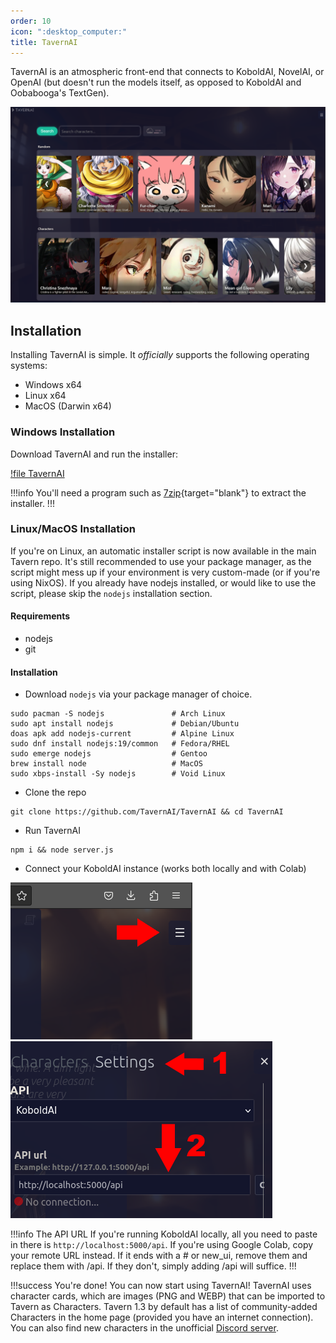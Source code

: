 ```yaml
---
order: 10
icon: ":desktop_computer:"
title: TavernAI
---
```


TavernAI is an atmospheric front-end that connects to KoboldAI, NovelAI, or OpenAI (but doesn't run the models itself, as opposed to KoboldAI and Oobabooga's TextGen). 

![](/static/TavernAI.PNG)


## Installation
Installing TavernAI is simple. It *officially* supports the following operating systems:
- Windows x64
- Linux x64
- MacOS (Darwin x64)

### Windows Installation

Download TavernAI and run the installer:

[!file TavernAI](https://sourceforge.net/projects/tavernaimain/files/TavernAI.rar/download)

!!!info
You'll need a program such as [7zip](https://www.7-zip.org/download.html){target="blank"} to extract the installer.
!!!

### Linux/MacOS Installation

If you're on Linux, an automatic installer script is now available in the main Tavern repo. It's still recommended to use your package manager, as the script might mess up if your environment is very custom-made (or if you're using NixOS). If you already have nodejs installed, or would like to use the script, please skip the `nodejs` installation section.

#### Requirements
- nodejs
- git

#### Installation

- Download `nodejs` via your package manager of choice.
```
sudo pacman -S nodejs               # Arch Linux
sudo apt install nodejs             # Debian/Ubuntu
doas apk add nodejs-current         # Alpine Linux
sudo dnf install nodejs:19/common   # Fedora/RHEL
sudo emerge nodejs                  # Gentoo
brew install node                   # MacOS
sudo xbps-install -Sy nodejs        # Void Linux
```

- Clone the repo
```
git clone https://github.com/TavernAI/TavernAI && cd TavernAI
```

- Run TavernAI
```
npm i && node server.js
```

- Connect your KoboldAI instance (works both locally and with Colab)

![](/static/tavern-local1.png)![](/static/tavern-local2.png)

!!!info The API URL
If you're running KoboldAI locally, all you need to paste in there is `http://localhost:5000/api`. If you're using Google Colab, copy your remote URL instead. If it ends with a # or new_ui, remove them and replace them with /api. If they don't, simply adding /api will suffice.
!!!

!!!success You're done!
You can now start using TavernAI! TavernAI uses character cards, which are images (PNG and WEBP) that can be imported to Tavern as Characters. Tavern 1.3 by default has a list of community-added Characters in the home page (provided you have an internet connection). You can also find new characters in the unofficial [Discord server](https://discord.com/invite/pygmalionai).